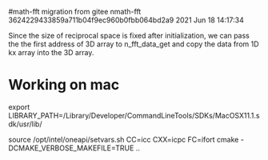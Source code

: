 #math-fft
migration from gitee nmath-fft 3624229433859a711b04f9ec960b0fbb064bd2a9 2021 Jun 18 14:17:34


Since the size of reciprocal space is fixed after initialization, we can pass the the first address of 3D array to n_fft_data_get and copy the data from 1D kx array into the 3D array.


# Working on mac
export LIBRARY_PATH=/Library/Developer/CommandLineTools/SDKs/MacOSX11.1.sdk/usr/lib/

source /opt/intel/oneapi/setvars.sh
CC=icc CXX=icpc FC=ifort cmake -DCMAKE_VERBOSE_MAKEFILE=TRUE ..